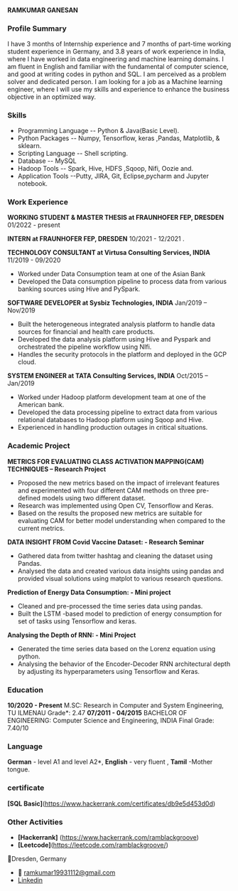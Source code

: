 #### RAMKUMAR GANESAN

### Profile Summary

I have 3 months of Internship experience and 7 months of part-time working student experience in Germany, and 3.8 years of work experience in India, where I have worked in data engineering and machine learning domains. I am fluent in English and familiar with the fundamental of computer science, and good at writing codes in python and SQL. I am perceived as a problem solver and dedicated person. I am looking for a job as a Machine learning engineer, where I will use my skills and experience to enhance the business objective in an optimized way.

### Skills

- Programming Language -- Python & Java(Basic Level).
- Python Packages      -- Numpy, Tensorflow, keras ,Pandas, Matplotlib, & sklearn.
- Scripting Language	   -- Shell scripting.
- Database    		       -- MySQL
- Hadoop Tools   		     -- Spark, Hive, HDFS ,Sqoop, Nifi, Oozie and.
- Application Tools       --Putty, JIRA, Git, Eclipse,pycharm and Jupyter notebook.

### Work Experience

**WORKING STUDENT & MASTER THESIS at FRAUNHOFER FEP, DRESDEN**   01/2022 - present




**INTERN at FRAUNHOFER FEP, DRESDEN**   10/2021 - 12/2021    .
       


**TECHNOLOGY CONSULTANT at Virtusa Consulting Services, INDIA**    11/2019 - 09/2020

- Worked under Data Consumption team at one of the Asian Bank  
- Developed the Data consumption pipeline to process data from various banking sources using Hive and PySpark.

**SOFTWARE DEVELOPER at Sysbiz Technologies, INDIA**    Jan/2019 – Nov/2019

- Built the heterogeneous integrated analysis platform to handle data sources for financial and health care products.
- Developed the data analysis platform using Hive and Pyspark and orchestrated the pipeline workflow using NIfi.
- Handles the security protocols in the platform and deployed in the GCP cloud.

**SYSTEM ENGINEER at TATA Consulting Services, INDIA**   Oct/2015 – Jan/2019

- Worked under Hadoop platform development team at one of the American bank.
- Developed the data processing pipeline to extract data from various relational databases to Hadoop platform using Sqoop and Hive.
- Experienced in handling production outages in critical situations.

### Academic Project
**METRICS FOR EVALUATING CLASS ACTIVATION MAPPING(CAM) TECHNIQUES – Research Project**
-	Proposed the new metrics based on the impact of irrelevant features and experimented with four different CAM methods on three pre-defined models using two different dataset.
-	Research was implemented using Open CV, Tensorflow and Keras.
-	Based on the results the proposed new metrics are suitable for evaluating CAM for better model understanding when compared to the current metrics.

**DATA INSIGHT FROM Covid Vaccine Dataset:  - Research Seminar** 
-	 Gathered data from twitter hashtag and cleaning the dataset using Pandas.
-	 Analysed the data and created various data insights using pandas and provided visual solutions using matplot to various research questions. 

**Prediction of Energy Data Consumption:  - Mini project**
-	Cleaned and pre-processed the time series data using pandas.
-	Built the LSTM -based model to prediction of energy consumption for set of tasks using Tensorflow and keras.

**Analysing the Depth of RNN: - Mini Project**
-	Generated the time series data based on the Lorenz equation using python.
-	 Analysing the behavior of the Encoder-Decoder RNN architectural depth by adjusting its hyperparameters using Tensorflow and Keras.

### Education

**10/2020 - Present**       M.SC: Research in Computer and System Engineering, TU ILMENAU            Grade*: 2.47
**07/2011 - 04/2015**     BACHELOR OF ENGINEERING: Computer Science and Engineering, INDIA    Final Grade: 7.40/10 

### Language
**German** - level A1 and level A2*, **English** - very fluent , **Tamil** -Mother tongue.

### certificate
**[SQL Basic]**(https://www.hackerrank.com/certificates/db9e5d453d0d)

### Other Activities
- **[Hackerrank]** (https://www.hackerrank.com/ramblackgroove)
- **[Leetcode]**(https://leetcode.com/ramblackgroove/)
 
 
📍Dresden, Germany
- 📧 ramkumar19931112@gmail.com
- [Linkedin](https://www.linkedin.com/in/ram-kumar-869707a1/)
